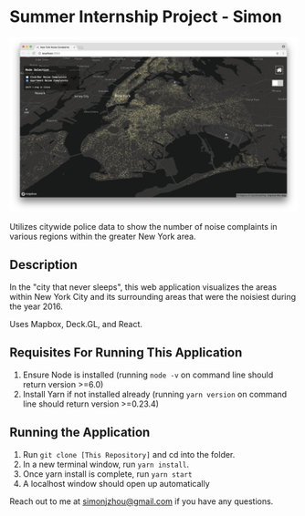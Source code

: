 # Summer Internship Project - Simon

![Screenshot](data-viz-ny.png)

Utilizes citywide police data to show the number of noise complaints in various regions within the greater New York area.

## Description

In the "city that never sleeps", this web application visualizes the areas within New York City and its surrounding areas that were the noisiest during the year 2016.

Uses Mapbox, Deck.GL, and React.

## Requisites For Running This Application
1. Ensure Node is installed (running `node -v` on command line should return version >=6.0)
2. Install Yarn if not installed already (running `yarn version` on command line should return version >=0.23.4)

## Running the Application
1. Run `git clone [This Repository]` and cd into the folder.
3. In a new terminal window, run `yarn install`.
4. Once yarn install is complete, run `yarn start`
5. A localhost window should open up automatically

Reach out to me at simonjzhou@gmail.com if you have any questions.
